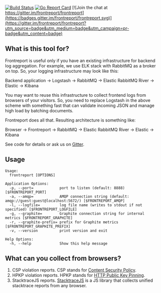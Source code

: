 [![Build Status](https://travis-ci.org/skbkontur/frontreport.svg?branch=master)](https://travis-ci.org/skbkontur/frontreport) [![Go Report Card](https://goreportcard.com/badge/github.com/skbkontur/frontreport)](https://goreportcard.com/report/github.com/skbkontur/frontreport) [![Join the chat at https://gitter.im/frontreport/frontreport](https://badges.gitter.im/frontreport/frontreport.svg)](https://gitter.im/frontreport/frontreport?utm_source=badge&utm_medium=badge&utm_campaign=pr-badge&utm_content=badge)


## What is this tool for?

Frontreport is useful only if you have an existing infrastructure for backend log aggregation. For example, we use ELK stack with RabbitMQ as a broker on top. So, your logging infrastructure may look like this:

Backend application → Logstash → RabbitMQ → Elastic RabbitMQ River → Elastic → Kibana

You may want to reuse this infrastructure to collect frontend logs from browsers of your visitors. So, you need to replace Logstash in the above scheme with something fast that can validate incoming JSON and manage high load by batching documents.

Frontreport does all that. Resulting architecture is something like:

Browser → Frontreport → RabbitMQ → Elastic RabbitMQ River → Elastic → Kibana

See code for details or ask us on [Gitter][].


## Usage

```
Usage:
  frontreport [OPTIONS]

Application Options:
  -p, --port=            port to listen (default: 8888) [$FRONTREPORT_PORT]
  -a, --amqp=            AMQP connection string (default: amqp://guest:guest@localhost:5672/) [$FRONTREPORT_AMQP]
  -l, --logfile=         log file name (writes to stdout if not specified) [$FRONTREPORT_LOGFILE]
  -g, --graphite=        Graphite connection string for internal metrics [$FRONTREPORT_GRAPHITE]
  -r, --graphite-prefix= prefix for Graphite metrics [$FRONTREPORT_GRAPHITE_PREFIX]
  -v, --version          print version and exit

Help Options:
  -h, --help             Show this help message
```


## What can you collect from browsers?

1. CSP violation reports. CSP stands for [Content Security Policy][].
2. HPKP violation reports. HPKP stands for [HTTP Public Key Pinning][].
3. StacktraceJS reports. [StacktraceJS][] is a JS library that collects unified stacktrace reports from any browser.


[Content Security Policy]: http://en.wikipedia.org/wiki/Content_Security_Policy
[HTTP Public Key Pinning]: https://en.wikipedia.org/wiki/HTTP_Public_Key_Pinning
[StacktraceJS]:            https://www.stacktracejs.com
[Gitter]:                  https://gitter.im/frontreport/frontreport
